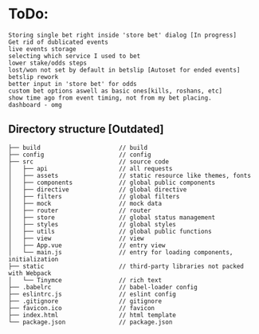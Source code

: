 # ToDo:

    Storing single bet right inside 'store bet' dialog [In progress]
    Get rid of dublicated events
    live events storage
    selecting which service I used to bet
    lower stake/odds steps
    lost/won not set by default in betslip [Autoset for ended events]
    betslip rework
    better input in 'store bet' for odds
    custom bet options aswell as basic ones[kills, roshans, etc]
    show time ago from event timing, not from my bet placing.
    dashboard - omg



## Directory structure [Outdated]
 
``` 
├── build                      // build  
├── config                     // config 
├── src                        // source code 
│   ├── api                    // all requests 
│   ├── assets                 // static resource like themes, fonts 
│   ├── components             // global public components 
│   ├── directive              // global directive 
│   ├── filters                // global filters 
│   ├── mock                   // mock data 
│   ├── router                 // router 
│   ├── store                  // global status management 
│   ├── styles                 // global styles 
│   ├── utils                  // global public functions 
│   ├── view                   // view 
│   ├── App.vue                // entry view 
│   └── main.js                // entry for loading components, initialization 
├── static                     // third-party libraries not packed with Webpack 
│   └── Tinymce                // rich text 
├── .babelrc                   // babel-loader config 
├── eslintrc.js                // eslint config 
├── .gitignore                 // gitignore 
├── favicon.ico                // favicon 
├── index.html                 // html template 
└── package.json               // package.json 
``` 